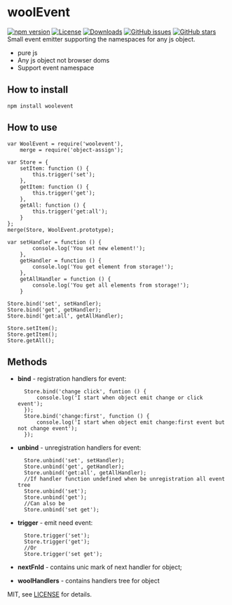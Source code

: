 # woolEvent
[![npm version][npm-image]][npm-url]
[![License][license-image]][license-url]
[![Downloads][downloads-image]][downloads-url]
[![GitHub issues][git-issues]][git-issues-url]
[![GitHub stars][git-stars-image]][git-stars-url]
Small event emitter supporting the namespaces for any js object.
- pure js
- Any js object not browser doms
- Support event namespace

## How to install ##

    npm install woolevent
    
## How to use ##

    var WoolEvent = require('woolevent'),
        merge = require('object-assign');

    var Store = {
        setItem: function () {
            this.trigger('set');
        },
        getItem: function () {
            this.trigger('get');
        },
        getAll: function () {
            this.trigger('get:all');
        }
    };
    merge(Store, WoolEvent.prototype);

    var setHandler = function () {
            console.log('You set new element!');
        },
        getHandler = function () {
            console.log('You get element from storage!');
        },
        getAllHandler = function () {
            console.log('You get all elements from storage!');
        }

    Store.bind('set', setHandler);
    Store.bind('get', getHandler);
    Store.bind('get:all', getAllHandler);
    
    Store.setItem();
    Store.getItem();
    Store.getAll();
    
## Methods ##
- **bind** - registration handlers for event:

        Store.bind('change click', funtion () {
            console.log('I start when object emit change or click event');
        });
        Store.bind('change:first', function () {
            console.log('I start when object emit change:first event but not change event');
        });

- **unbind** - unregistration handlers for event:

        Store.unbind('set', setHandler);
        Store.unbind('get', getHandler);
        Store.unbind('get:all', getAllHandler);
        //If handler function undefined when be unregistration all event tree
        Store.unbind('set');
        Store.unbind('get');
        //Сan also be
        Store.unbind('set get');
        
- **trigger** - emit need event:

        Store.trigger('set');
        Store.trigger('get');
        //Or
        Store.trigger('set get');
        
- **nextFnId** - contains unic mark of next handler for object;
- **woolHandlers** - contains handlers tree for object

MIT, see [LICENSE][license-url] for details.

[npm-image]: https://img.shields.io/npm/v/woolEvent.svg?style=flat-square
[npm-url]: https://www.npmjs.com/package/woolevent
[downloads-image]: http://img.shields.io/npm/dm/woolEvent.svg?style=flat-square
[downloads-url]: https://npmjs.org/package/woolEvent
[license-image]: http://img.shields.io/npm/l/woolEvent.svg?style=flat-square
[license-url]: LICENSE
[git-issues]: https://img.shields.io/github/issues/abaddonGIT/woolEvent.svg
[git-issues-url]: https://github.com/abaddonGIT/woolEvent/issues
[git-stars-image]: https://img.shields.io/github/stars/abaddonGIT/woolEvent.svg
[git-stars-url]: https://github.com/abaddonGIT/woolEvent/stargazers
